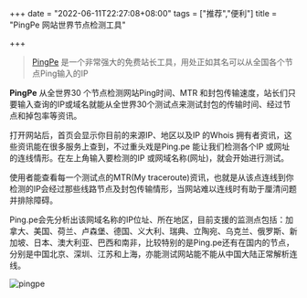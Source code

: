 +++
date = "2022-06-11T22:27:08+08:00"
tags = ["推荐","便利"]
title = "PingPe 网站世界节点检测工具"

+++

> [PingPe](http://ping.pe/) 是一个非常强大的免费站长工具，用处正如其名可以从全国各个节点Ping输入的IP<!--more-->

**PingPe** 从全世界30 个节点检测网站Ping时间、MTR 和封包传输速度，站长们只要输入查询的IP或域名就能从全世界30个测试点来测试封包的传输时间、经过节点和掉包率等资讯。


打开网站后，首页会显示你目前的来源IP、地区以及IP 的Whois 拥有者资讯，这些资讯能在很多服务上查到，不过重头戏是Ping.pe 能让我们检测各个IP 或网址的连线情形。在左上角输入要检测的IP 或网域名称(网址)，就会开始进行测试。


使用者能查看每一个测试点的MTR(My traceroute)资讯，也就是从该点连线到你检测的IP会经过那些线路节点及封包传输情形，当网站难以连线时有助于厘清问题并排除障碍。


Ping.pe会先分析出该网域名称的IP位址、所在地区，目前支援的监测点包括：加拿大、美国、荷兰、卢森堡、德国、义大利、瑞典、立陶宛、乌克兰、俄罗斯、新加坡、日本、澳大利亚、巴西和南非，比较特别的是Ping.pe还有在国内的节点，分别是中国北京、深圳、江苏和上海，亦能测试网站能不能从中国大陆正常解析连线。


![pingpe](https://image.thum.io/get/width/600/http://ping.pe/)
